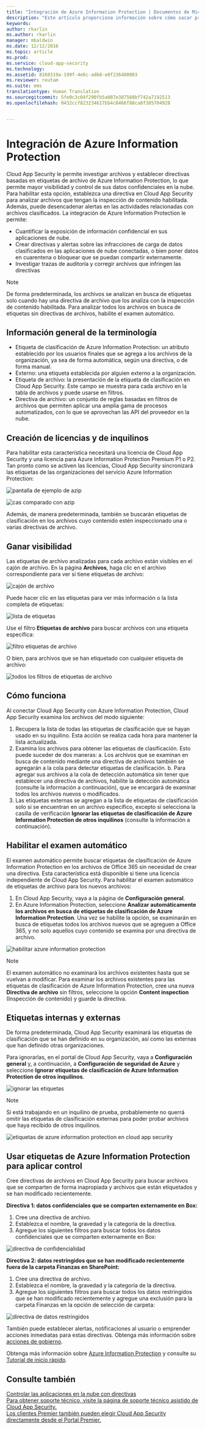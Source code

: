 ```yaml
---
title: "Integración de Azure Information Protection | Documentos de Microsoft"
description: "Este artículo proporciona información sobre cómo sacar provecho de las etiquetas de Azure Information Protection en Cloud App Security para tener un mayor control del uso de aplicaciones de nube de la organización."
keywords: 
author: rkarlin
ms.author: rkarlin
manager: mbaldwin
ms.date: 12/12/2016
ms.topic: article
ms.prod: 
ms.service: cloud-app-security
ms.technology: 
ms.assetid: 8168319a-199f-4e6c-ad68-e0f236480803
ms.reviewer: reutam
ms.suite: ems
translationtype: Human Translation
ms.sourcegitcommit: 5fe0c3c04f290fb5a087e387560bf742a7192513
ms.openlocfilehash: 0432ccf823234617bb4c8466f88ca8f385704928


---
```


# <a name="azure-information-protection-integration"></a>Integración de Azure Information Protection

Cloud App Security le permite investigar archivos y establecer directivas basadas en etiquetas de archivo de Azure Information Protection, lo que permite mayor visibilidad y control de sus datos confidenciales en la nube. Para habilitar esta opción, establezca una directiva en Cloud App Security para analizar archivos que tengan la inspección de contenido habilitada. Además, puede desencadenar alertas en las actividades relacionadas con archivos clasificados. La integración de Azure Information Protection le permite:
-   Cuantificar la exposición de información confidencial en sus aplicaciones de nube.
-   Crear directivas y alertas sobre las infracciones de carga de datos clasificados en las aplicaciones de nube conectadas, o bien poner datos en cuarentena o bloquear que se puedan compartir externamente.
-   Investigar trazas de auditoría y corregir archivos que infringen las directivas 

> [!NOTE] 
> De forma predeterminada, los archivos se analizan en busca de etiquetas solo cuando hay una directiva de archivo que los analiza con la inspección de contenido habilitada. Para analizar todos los archivos en busca de etiquetas sin directivas de archivos, habilite el examen automático.

## <a name="terminology-overview"></a>Información general de la terminología
-   Etiqueta de clasificación de Azure Information Protection: un atributo establecido por los usuarios finales que se agrega a los archivos de la organización, ya sea de forma automática, según una directiva, o de forma manual.
-   Externo: una etiqueta establecida por alguien externo a la organización.
-   Etiqueta de archivo: la presentación de la etiqueta de clasificación en Cloud App Security. Este campo se muestra para cada archivo en la tabla de archivos y puede usarse en filtros.
-   Directiva de archivo: un conjunto de reglas basadas en filtros de archivos que permiten aplicar una amplia gama de procesos automatizados, con lo que se aprovechan las API del proveedor en la nube.

## <a name="license-and-tenant-creation"></a>Creación de licencias y de inquilinos
Para habilitar esta característica necesitará una licencia de Cloud App Security y una licencia para Azure Information Protection Premium P1 o P2. Tan pronto como se activen las licencias, Cloud App Security sincronizará las etiquetas de las organizaciones del servicio Azure Information Protection:

![pantalla de ejemplo de azip](./media/azip-screen.png)

![cas comparado con azip](./media/cas-compared-azip.png)
     
Además, de manera predeterminada, también se buscarán etiquetas de clasificación en los archivos cuyo contenido estén inspeccionado una o varias directivas de archivo.

## <a name="gain-visibility"></a>Ganar visibilidad

Las etiquetas de archivo analizadas para cada archivo están visibles en el cajón de archivo.
En la página **Archivos**, haga clic en el archivo correspondiente para ver si tiene etiquetas de archivo:

![cajón de archivo](./media/azip-file-drawer.png)

Puede hacer clic en las etiquetas para ver más información o la lista completa de etiquetas:
 
![lista de etiquetas](./media/azip-tags-list.png)

Use el filtro **Etiquetas de archivo** para buscar archivos con una etiqueta específica:
 
![filtro etiquetas de archivo](./media/azip-file-tags-filter.png)

O bien, para archivos que se han etiquetado con cualquier etiqueta de archivo:

![todos los filtros de etiquetas de archivo](./media/azip-file-tags-all-filter.png)

## <a name="how-it-works"></a>Cómo funciona
Al conectar Cloud App Security con Azure Information Protection, Cloud App Security examina los archivos del modo siguiente:
1. Recupera la lista de todas las etiquetas de clasificación que se hayan usado en su inquilino. Esta acción se realiza cada hora para mantener la lista actualizada.
2. Examina los archivos para obtener las etiquetas de clasificación. Esto puede suceder de dos maneras: a. Los archivos que se examinan en busca de contenido mediante una directiva de archivos también se agregarán a la cola para detectar etiquetas de clasificación.
    b. Para agregar sus archivos a la cola de detección automática sin tener que establecer una directiva de archivos, habilite la detección automática (consulte la información a continuación), que se encargará de examinar todos los archivos nuevos o modificados.
3. Las etiquetas externas se agregan a la lista de etiquetas de clasificación solo si se encuentran en un archivo específico, excepto si selecciona la casilla de verificación **Ignorar las etiquetas de clasificación de Azure Information Protection de otros inquilinos** (consulte la información a continuación).

## <a name="enable-automatic-scan"></a>Habilitar el examen automático
El examen automático permite buscar etiquetas de clasificación de Azure Information Protection en los archivos de Office 365 sin necesidad de crear una directiva. Esta característica está disponible si tiene una licencia independiente de Cloud App Security.
Para habilitar el examen automático de etiquetas de archivo para los nuevos archivos:

1. En Cloud App Security, vaya a la página de **Configuración general**.
2. En Azure Information Protection, seleccione **Analizar automáticamente los archivos en busca de etiquetas de clasificación de Azure Information Protection**. Una vez se habilite la opción, se examinarán en busca de etiquetas todos los archivos nuevos que se agreguen a Office 365, y no solo aquellos cuyo contenido se examina por una directiva de archivo.

![habilitar azure information protection](./media/enable-azip.png)

> [!NOTE] 
> El examen automático no examinará los archivos existentes hasta que se vuelvan a modificar. Para examinar los archivos existentes para las etiquetas de clasificación de Azure Information Protection, cree una nueva **Directiva de archivo** sin filtros, seleccione la opción **Content inspection** (Inspección de contenido) y guarde la directiva.

## <a name="internal-and-external-tags"></a>Etiquetas internas y externas
De forma predeterminada, Cloud App Security examinará las etiquetas de clasificación que se han definido en su organización, así como las externas que han definido otras organizaciones. 

Para ignorarlas, en el portal de Cloud App Security, vaya a **Configuración general** y, a continuación, a **Configuración de seguridad de Azure** y seleccione **Ignorar etiquetas de clasificación de Azure Information Protection de otros inquilinos**.
 
![ignorar las etiquetas](./media/azip-ignore.png)

> [!Note]
> Si está trabajando en un inquilino de prueba, probablemente no querrá omitir las etiquetas de clasificación externas para poder probar archivos que haya recibido de otros inquilinos.

![etiquetas de azure information protection en cloud app security](./media/azip-tags-in-cas.png)

## <a name="use-azure-information-protection-tags-to-apply-control"></a>Usar etiquetas de Azure Information Protection para aplicar control
Cree directivas de archivos en Cloud App Security para buscar archivos que se comparten de forma inapropiada y archivos que están etiquetados y se han modificado recientemente. 

**Directiva 1: datos confidenciales que se comparten externamente en Box:**

1.  Cree una directiva de archivo.
2.  Establezca el nombre, la gravedad y la categoría de la directiva.
3.  Agregue los siguientes filtros para buscar todos los datos confidenciales que se comparten externamente en Box:

![directiva de confidencialidad](./media/azip-confidentiality-policy.png) 

**Directiva 2: datos restringidos que se han modificado recientemente fuera de la carpeta Finanzas en SharePoint:**

1.  Cree una directiva de archivo.
2.  Establezca el nombre, la gravedad y la categoría de la directiva.
3.  Agregue los siguientes filtros para buscar todos los datos restringidos que se han modificado recientemente y agregue una exclusión para la carpeta Finanzas en la opción de selección de carpeta: 
 
![directiva de datos restringidos](./media/azip-restricted-data-policy.png) 

También puede establecer alertas, notificaciones al usuario o emprender acciones inmediatas para estas directivas.
Obtenga más información sobre [acciones de gobierno](governance-actions.md).

Obtenga más información sobre [Azure Information Protection](https://docs.microsoft.com/en-us/information-protection/understand-explore/what-is-information-protection) y consulte su [Tutorial de inicio rápido](https://docs.microsoft.com/en-us/information-protection/get-started/infoprotect-quick-start-tutorial).

  

## <a name="see-also"></a>Consulte también  
[Controlar las aplicaciones en la nube con directivas](control-cloud-apps-with-policies.md)   
[Para obtener soporte técnico, visite la página de soporte técnico asistido de Cloud App Security.](http://support.microsoft.com/oas/default.aspx?prid=16031)   
[Los clientes Premier también pueden elegir Cloud App Security directamente desde el Portal Premier.](https://premier.microsoft.com/)  
  
  



<!--HONumber=Dec16_HO2-->


